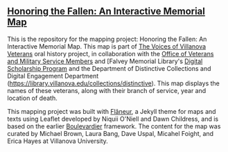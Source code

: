 ## [Honoring the Fallen: An Interactive Memorial Map](https://falveydigitalscholarship.github.io/honoringthefallen/)

This is the repository for the mapping project: Honoring the Fallen: An Interactive Memorial Map. This map is part of [The Voices of Villanova Veterans](https://veteransvoices.library.villanova.edu/) oral history project, in collaboration with the [Office of Veterans and Military Service Members](https://www1.villanova.edu/villanova/enroll/veterans-military.html) and [Falvey Memorial Library's [Digital Scholarship Program](https://library.villanova.edu/collections/distinctive/digitallibrary/digital-scholarship) and the Department of Distinctive Collections and Digital Engagement Department (https://library.villanova.edu/collections/distinctive). This map displays the names of these veterans, along with their branch of service, year and location of death.

This mapping project was built with [Flâneur](https://github.com/kirschbombe/flaneur), a Jekyll theme for maps and texts using Leaflet developed by Niquii O'Niell and Dawn Childress, and is based on the earlier [Boulevardier](https://github.com/kirschbombe/boulevardier) framework. The content for the map was curated by Michael Brown, Laura Bang, Dave Uspal, Micahel Foight, and Erica Hayes at Villanova University.
